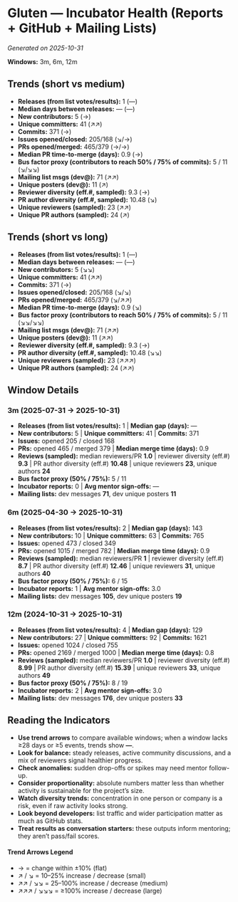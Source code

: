 # Gluten — Incubator Health (Reports + GitHub + Mailing Lists)
_Generated on 2025-10-31_

**Windows:** 3m, 6m, 12m

## Trends (short vs medium)

- **Releases (from list votes/results):** 1 (—)
- **Median days between releases:** — (—)
- **New contributors:** 5 (→)
- **Unique committers:** 41 (↗↗)
- **Commits:** 371 (→)
- **Issues opened/closed:** 205/168 (↘/→)
- **PRs opened/merged:** 465/379 (→/→)
- **Median PR time-to-merge (days):** 0.9 (→)
- **Bus factor proxy (contributors to reach 50% / 75% of commits):** 5 / 11 (↘/↘↘)
- **Mailing list msgs (dev@):** 71 (↗↗)
- **Unique posters (dev@):** 11 (↗)
- **Reviewer diversity (eff.#, sampled):** 9.3 (→)
- **PR author diversity (eff.#, sampled):** 10.48 (↘)
- **Unique reviewers (sampled):** 23 (↗↗)
- **Unique PR authors (sampled):** 24 (↗)

## Trends (short vs long)

- **Releases (from list votes/results):** 1 (—)
- **Median days between releases:** — (—)
- **New contributors:** 5 (↘↘)
- **Unique committers:** 41 (↗↗)
- **Commits:** 371 (→)
- **Issues opened/closed:** 205/168 (↘/↘)
- **PRs opened/merged:** 465/379 (↘/↗↗)
- **Median PR time-to-merge (days):** 0.9 (↘)
- **Bus factor proxy (contributors to reach 50% / 75% of commits):** 5 / 11 (↘↘/↘↘)
- **Mailing list msgs (dev@):** 71 (↗↗)
- **Unique posters (dev@):** 11 (↗↗)
- **Reviewer diversity (eff.#, sampled):** 9.3 (→)
- **PR author diversity (eff.#, sampled):** 10.48 (↘↘)
- **Unique reviewers (sampled):** 23 (↗↗↗)
- **Unique PR authors (sampled):** 24 (↗↗)

## Window Details
### 3m  (2025-07-31 → 2025-10-31)
- **Releases (from list votes/results):** 1  |  **Median gap (days):** —
- **New contributors:** 5  |  **Unique committers:** 41  |  **Commits:** 371
- **Issues:** opened 205 / closed 168
- **PRs:** opened 465 / merged 379  |  **Median merge time (days):** 0.9
- **Reviews (sampled):** median reviewers/PR **1.0**  |  reviewer diversity (eff.#) **9.3**  |  PR author diversity (eff.#) **10.48**  |  unique reviewers **23**, unique authors **24**
- **Bus factor proxy (50% / 75%):** 5 / 11
- **Incubator reports:** 0  |  **Avg mentor sign-offs:** —
- **Mailing lists:** dev messages **71**, dev unique posters **11**

### 6m  (2025-04-30 → 2025-10-31)
- **Releases (from list votes/results):** 2  |  **Median gap (days):** 143
- **New contributors:** 10  |  **Unique committers:** 63  |  **Commits:** 765
- **Issues:** opened 473 / closed 349
- **PRs:** opened 1015 / merged 782  |  **Median merge time (days):** 0.9
- **Reviews (sampled):** median reviewers/PR **1**  |  reviewer diversity (eff.#) **8.7**  |  PR author diversity (eff.#) **12.46**  |  unique reviewers **31**, unique authors **40**
- **Bus factor proxy (50% / 75%):** 6 / 15
- **Incubator reports:** 1  |  **Avg mentor sign-offs:** 3.0
- **Mailing lists:** dev messages **105**, dev unique posters **19**

### 12m  (2024-10-31 → 2025-10-31)
- **Releases (from list votes/results):** 4  |  **Median gap (days):** 129
- **New contributors:** 27  |  **Unique committers:** 92  |  **Commits:** 1621
- **Issues:** opened 1024 / closed 755
- **PRs:** opened 2169 / merged 1000  |  **Median merge time (days):** 0.8
- **Reviews (sampled):** median reviewers/PR **1.0**  |  reviewer diversity (eff.#) **8.99**  |  PR author diversity (eff.#) **15.39**  |  unique reviewers **33**, unique authors **49**
- **Bus factor proxy (50% / 75%):** 8 / 19
- **Incubator reports:** 2  |  **Avg mentor sign-offs:** 3.0
- **Mailing lists:** dev messages **176**, dev unique posters **33**

## Reading the Indicators
- **Use trend arrows** to compare available windows; when a window lacks ≥28 days or ≥5 events, trends show **—**.
- **Look for balance:** steady releases, active community discussions, and a mix of reviewers signal healthier progress.
- **Check anomalies:** sudden drop-offs or spikes may need mentor follow-up.
- **Consider proportionality:** absolute numbers matter less than whether activity is sustainable for the project’s size.
- **Watch diversity trends:** concentration in one person or company is a risk, even if raw activity looks strong.
- **Look beyond developers:** list traffic and wider participation matter as much as GitHub stats.
- **Treat results as conversation starters:** these outputs inform mentoring; they aren’t pass/fail scores.

#### Trend Arrows Legend
- →  = change within ±10% (flat)
- ↗ / ↘ = 10–25% increase / decrease (small)
- ↗↗ / ↘↘ = 25–100% increase / decrease (medium)
- ↗↗↗ / ↘↘↘ = ≥100% increase / decrease (large)
